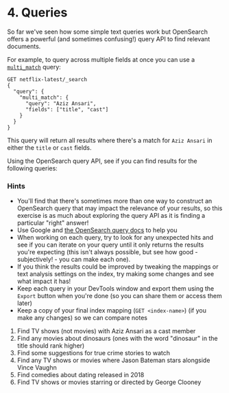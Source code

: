 # 4. Queries

So far we've seen how some simple text queries work but OpenSearch offers a powerful (and sometimes confusing!) query API to find relevant documents.

For example, to query across multiple fields at once you can use a [`multi_match`](https://opensearch.org/docs/latest/query-dsl/full-text/multi-match) query:

```
GET netflix-latest/_search
{
  "query": {
    "multi_match": {
      "query": "Aziz Ansari",
      "fields": ["title", "cast"]
    }
  }
}
```

This query will return all results where there's a match for `Aziz Ansari` in either the `title` or `cast` fields.

Using the OpenSearch query API, see if you can find results for the following queries:

### Hints 
* You'll find that there's sometimes more than one way to construct an OpenSearch query that may impact the relevance of your results, so this exercise is as much about exploring the query API as it is finding a particular "right" answer!
* Use Google and [the OpenSearch query docs](https://opensearch.org/docs/latest/query-dsl/) to help you
* When working on each query, try to look for any unexpected hits and see if you can iterate on your query until it only returns the results you're expecting (this isn't always possible, but see how good - subjectively! - you can make each one).
* If you think the results could be improved by tweaking the mappings or text analysis settings on the index, try making some changes and see what impact it has!
* Keep each query in your DevTools window and export them using the `Export` button when you're done (so you can share them or access them later)
* Keep a copy of your final index mapping (`GET <index-name>`) (if you make any changes) so we can compare notes  

1. Find TV shows (not movies) with Aziz Ansari as a cast member
2. Find any movies about dinosaurs (ones with the word "dinosaur" in the title should rank higher)
3. Find some suggestions for true crime stories to watch
4. Find any TV shows or movies where Jason Bateman stars alongside Vince Vaughn
5. Find comedies about dating released in 2018
6. Find TV shows or movies starring or directed by George Clooney